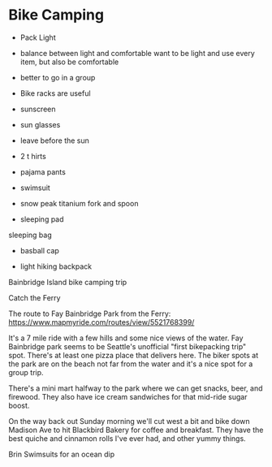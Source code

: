 # Bike Camping

- Pack Light

- balance between light and comfortable want to be light and use every item, but also be comfortable

- better to go in a group

- Bike racks are useful
- sunscreen
- sun glasses

- leave before the sun

- 2 t hirts
- pajama pants
- swimsuit

- snow peak titanium fork and spoon

- sleeping pad

sleeping bag


- basball cap

- light hiking backpack




Bainbridge Island bike camping trip

Catch the Ferry

The route to Fay Bainbridge Park from the Ferry: https://www.mapmyride.com/routes/view/5521768399/

It's a 7 mile ride with a few hills and some nice views of the water. Fay Bainbridge park seems to be Seattle's unofficial "first bikepacking trip" spot. There's at least one pizza place that delivers here. The biker spots at the park are on the beach not far from the water and it's a nice spot for a group trip.

There's a mini mart halfway to the park where we can get snacks, beer, and firewood. They also have ice cream sandwiches for that mid-ride sugar boost.

On the way back out Sunday morning we'll cut west a bit and bike down Madison Ave to hit Blackbird Bakery for coffee and breakfast. They have the best quiche and cinnamon rolls I've ever had, and other yummy things.

Brin Swimsuits for an ocean dip